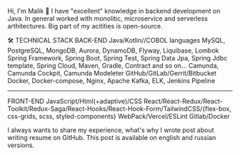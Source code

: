 Hi, I'm Malik 👋
I have "excellent" knowledge in backend development on Java. In general worked with monolitic, microservice and serverless arthitectures. Big part of my acitities is open-source.

🛠 TECHNICAL STACK
BACK-END
Java/Kotlin//COBOL languages
MySQL, PostgreSQL, MongoDB, Aurora, DynamoDB, Flyway, Liquibase, Lombok
Spring Framework, Spring Boot, Spring Test, Spring Data Jpa, Spring Jdbc template, Spring Cloud, Maven, Gradle, Contract and so on...
Camunda, Camunda Cockpit, Camunda Modeleter
GitHub/GitLab/Gerrit/Bitbucket
Docker, Docker-compose, Nginx, Apache Kafka, ELK, Jenkins Pipeline

-------------------------------------------------------------------------
FRONT-END 
JavaScript/Html(+adaptive)/CSS
React/React-Redux/React-Toolkit/Redux-Saga/React-Hooks/React-Hook-Form/TailwindCSS/{flex-box, css-grids, scss, styled-components}
WebPack/Vercel/ESLint
Gitlab/Docker

I always wants to share my experience, what's why I wrote post about writing resume on GitHub. This post is available on english and russian versions.
